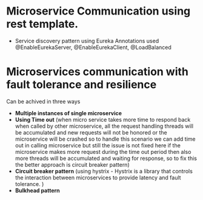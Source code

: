 # Microservice Communication using rest template.
* Service discovery pattern using Eureka
      Annotations used @EnableEurekaServer, @EnableEurekaClient, @LoadBalanced
      
 # Microservices communication with fault tolerance and resilience
 Can be achived in three ways
 * **Multiple instances of single microservice**
 * **Using Time out** (when micro service takes more time to respond back when called by other microservice, 
        all the request handling threads will be accumulated and new requests will not be honored or the microservice will be crashed so to handle this scenario we can add time out in calling microservice
        but still the issue is not fixed here if the microservice makes more request during the time out period then also more threads will be accumulated and waiting for response, so to fix this the better approach is circuit breaker pattern) 
 * **Circuit breaker pattern** (using hystrix - Hystrix is a library that controls the interaction between microservices to provide latency and fault tolerance. )
 * **Bulkhead pattern**
 
  
  
 
